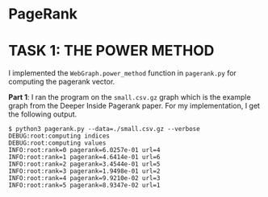 # PageRank

# TASK 1: THE POWER METHOD
I implemented the ```WebGraph.power_method``` function in ```pagerank.py``` for computing the pagerank vector.

**Part 1**: I ran the program on the ```small.csv.gz``` graph which is the example graph from the Deeper Inside Pagerank paper. For my implementation, I get the following output.
```
$ python3 pagerank.py --data=./small.csv.gz --verbose
DEBUG:root:computing indices
DEBUG:root:computing values
INFO:root:rank=0 pagerank=6.0257e-01 url=4
INFO:root:rank=1 pagerank=4.6414e-01 url=6
INFO:root:rank=2 pagerank=3.4544e-01 url=5
INFO:root:rank=3 pagerank=1.9498e-01 url=2
INFO:root:rank=4 pagerank=9.9210e-02 url=3
INFO:root:rank=5 pagerank=8.9347e-02 url=1
```

